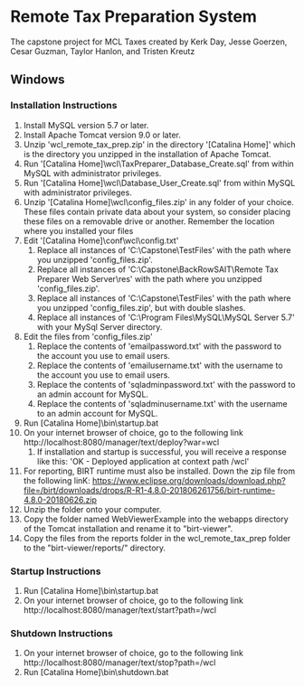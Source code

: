 # Remote Tax Preparation System
The capstone project for MCL Taxes created by Kerk Day, Jesse Goerzen, Cesar Guzman, Taylor Hanlon, and Tristen Kreutz

## Windows
### Installation Instructions
1. Install MySQL version 5.7 or later.
2. Install Apache Tomcat version 9.0 or later.
3. Unzip 'wcl_remote_tax_prep.zip' in the directory '\[Catalina Home\]' which is the directory you unzipped in the installation of Apache Tomcat.
4. Run '\[Catalina Home\]\\wcl\\TaxPreparer_Database_Create.sql' from within MySQL with administrator privileges.
5. Run '\[Catalina Home\]\\wcl\\Database_User_Create.sql' from within MySQL with administrator privileges.
6. Unzip '\[Catalina Home\]\\wcl\\config_files.zip' in any folder of your choice. These files contain private data about your system, so consider placing these files on a removable drive or another. Remember the location where you installed your files
7. Edit '\[Catalina Home\]\\conf\\wcl\\config.txt'
    1. Replace all instances of 'C:\Capstone\TestFiles' with the path where you unzipped 'config_files.zip'.
    2. Replace all instances of 'C:\Capstone\BackRowSAIT\Remote Tax Preparer Web Server\res\' with the path where you unzipped 'config_files.zip'.
    3. Replace all instances of 'C:\\Capstone\\TestFiles' with the path where you unzipped 'config_files.zip', but with double slashes.
    4. Replace all instances of 'C:\Program Files\MySQL\MySQL Server 5.7\' with your MySql Server directory.
8. Edit the files from 'config_files.zip'
    1. Replace the contents of 'emailpassword.txt' with the password to the account you use to email users.
    2. Replace the contents of 'emailusername.txt' with the username to the account you use to email users.
    3. Replace the contents of 'sqladminpassword.txt' with the password to an admin account for MySQL.
    4. Replace the contents of 'sqladminusername.txt' with the username to an admin account for MySQL.
9. Run \[Catalina Home\]\\bin\\startup.bat
10. On your internet browser of choice, go to the following link
http://localhost:8080/manager/text/deploy?war=wcl
    1. If installation and startup is successful, you will receive a response like this:
'OK - Deployed application at context path /wcl'
11. For reporting, BIRT runtime must also be installed. Down the zip file from the following linK: https://www.eclipse.org/downloads/download.php?file=/birt/downloads/drops/R-R1-4.8.0-201806261756/birt-runtime-4.8.0-20180626.zip
12. Unzip the folder onto your computer.
13. Copy the folder named WebViewerExample into the webapps directory of the Tomcat installation and rename it to "birt-viewer".
14. Copy the files from the reports folder in the wcl_remote_tax_prep folder to the "birt-viewer/reports/" directory.

### Startup Instructions
1. Run \[Catalina Home\]\\bin\\startup.bat
2. On your internet browser of choice, go to the following link
http://localhost:8080/manager/text/start?path=/wcl

### Shutdown Instructions
1. On your internet browser of choice, go to the following link
http://localhost:8080/manager/text/stop?path=/wcl
2. Run \[Catalina Home\]\\bin\\shutdown.bat
